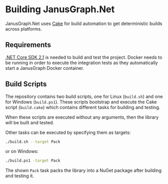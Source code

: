 # Building JanusGraph.Net

JanusGraph.Net uses [Cake](https://cakebuild.net/) for build automation to get
deterministic builds across platforms.

## Requirements

[.NET Core SDK 2.1](https://www.microsoft.com/net/download) is needed to build
and test the project. Docker needs to be running in order to execute the
integration tests as they automatically start a JanusGraph Docker container.

## Build Scripts

The repository contains two build scripts, one for Linux (`build.sh`) and one
for Windows (`build.ps1`). These scripts bootstrap and execute the Cake
script (`build.cake`) which contains different tasks for building and testing.

When these scripts are executed without any arguments, then the library will be
built and tested.

Other tasks can be executed by specifying them as targets:

```sh
./build.sh --target Pack
```

or on Windows:

```sh
./build.ps1 -target Pack
```

The shown `Pack` task packs the library into a NuGet package after building and
testing it.